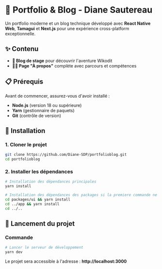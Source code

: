 # 🚀 Portfolio & Blog - Diane Sautereau

Un portfolio moderne et un blog technique développé avec **React Native Web**, **Tamagui** et **Next.js** pour une expérience cross-platform exceptionnelle.

## ✨ Contenu

- **📝 Blog de stage** pour découvrir l'aventure Wikodit
- **👩‍💻 Page "À propos"** complète avec parcours et compétences

## 📋 Prérequis

Avant de commencer, assurez-vous d'avoir installé :

- **Node.js** (version 18 ou supérieure)
- **Yarn** (gestionnaire de paquets)
- **Git** (contrôle de version)

## 🚀 Installation

### 1. Cloner le projet

```bash
git clone https://github.com/Diane-SDP/portfolioblog.git
cd portfolioblog
```

### 2. Installer les dépendances

```bash
# Installation des dépendances principales
yarn install

# Installation des dépendances des packages si la premiere commande ne suffit pas
cd packages/ui && yarn install
cd ../app && yarn install
cd ../..
```

## 🎯 Lancement du projet

### Commande

```bash
# Lancer le serveur de développement
yarn dev
```

Le projet sera accessible à l'adresse : **http://localhost:3000**

